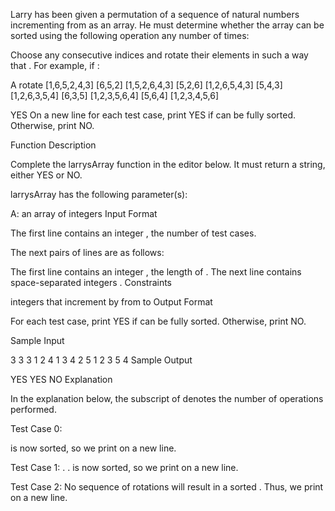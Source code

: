 Larry has been given a permutation of a sequence of natural numbers incrementing from  as an array. He must determine whether the array can be sorted using the following operation any number of times:

Choose any  consecutive indices and rotate their elements in such a way that .
For example, if :

A		rotate 
[1,6,5,2,4,3]	[6,5,2]
[1,5,2,6,4,3]	[5,2,6]
[1,2,6,5,4,3]	[5,4,3]
[1,2,6,3,5,4]	[6,3,5]
[1,2,3,5,6,4]	[5,6,4]
[1,2,3,4,5,6]

YES
On a new line for each test case, print YES if  can be fully sorted. Otherwise, print NO.

Function Description

Complete the larrysArray function in the editor below. It must return a string, either YES or NO.

larrysArray has the following parameter(s):

A: an array of integers
Input Format

The first line contains an integer , the number of test cases.

The next  pairs of lines are as follows:

The first line contains an integer , the length of .
The next line contains  space-separated integers .
Constraints

 integers that increment by  from  to 
Output Format

For each test case, print YES if  can be fully sorted. Otherwise, print NO.

Sample Input

3
3
3 1 2
4
1 3 4 2
5
1 2 3 5 4
Sample Output

YES
YES
NO
Explanation

In the explanation below, the subscript of  denotes the number of operations performed.

Test Case 0:

 is now sorted, so we print  on a new line.

Test Case 1:
.
.
 is now sorted, so we print  on a new line.

Test Case 2:
No sequence of rotations will result in a sorted . Thus, we print  on a new line.

